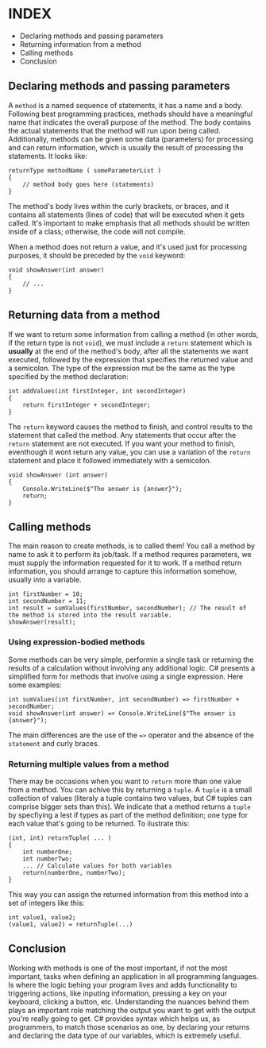 # INDEX
- Declaring methods and passing parameters
- Returning information from a method
- Calling methods
- Conclusion

## Declaring methods and passing parameters
A `method` is a named sequence of statements, it has a name and a body. Following best programming practices, methods should have a meaningful name that indicates the overall purpose of the method. The body contains the actual statements that the method will run upon being called. Additionally, methods can be given some data (parameters) for processing and can return information, which is usually the result of processing the statements. It looks like:
```c-sharp
returnType methodName ( someParameterList )
{
	// method body goes here (statements)
}
```
The method's body lives within the curly brackets, or braces, and it contains all statements (lines of code) that will be executed when it gets called. It's important to make emphasis that all methods should be written inside of a class; otherwise, the code will not compile.

When a method does not return a value, and it's used just for processing purposes, it should be preceded by the `void` keyword:
```c-sharp
void showAnswer(int answer)
{
	// ...
}
```

## Returning data from a method
If we want to return some information from calling a method (in other words, if the return type is not `void`), we must include a `return` statement which is **usually** at the end of the method's body, after all the statements we want executed, followed by the expression that specifies the returned value and a semicolon. The type of the expression mut be the same as the type specified by the method declaration:
```c-sharp
int addValues(int firstInteger, int secondInteger)
{
	return firstInteger + secondInteger;
}
```
The `return` keyword causes the method to finish, and control results to the statement that called the method. Any statements that occur after the `return` statement are not executed. If you want your method to finish, eventhough it wont return any value, you can use a variation of the `return` statement and place it followed immediately with a semicolon.
```c-sharp
void showAnswer (int answer)
{
	Console.WriteLine($"The answer is {answer}");
    return;
}
```

## Calling methods
The main reason to create methods, is to called them! You call a method by name to ask it to perform its job/task. If a method requires parameters, we must supply the information requested for it to work. If a method return information, you should arrange to capture this information somehow, usually into a variable.
```c-sharp
int firstNumber = 10;
int secondNumber = 11;
int result = sumValues(firstNumber, secondNumber); // The result of the method is stored into the result variable.
showAnswer(result);
```

### Using expression-bodied methods
Some methods can be very simple, performin a single task or returning the results of a calculation without involving any additional logic. C# presents a simplified form for methods that involve using a single expression. Here some examples:
```c-sharp
int sumValues(int firstNumber, int secondNumber) => firstNumber + secondNumber;
void showAnswer(int answer) => Console.WriteLine($"The answer is {answer}");
```
The main differences are the use of the `=>` operator and the absence of the `statement` and curly braces.

### Returning multiple values from a method
There may be occasions when you want to `return` more than one value from a method. You can achive this by returning a `tuple`. A `tuple` is a small collection of values (literaly a tuple contains two values, but C# tuples can comprise bigger sets than this). We indicate that a method returns a `tuple` by specfiying a lest if types as part of the method definition; one type for each value that's going to be returned. To ilustrate this:
```c-sharp
(int, int) returnTuple( ... )
{
	int numberOne;
    int numberTwo;
    ... // Calculate values for both variables
    return(numberOne, numberTwo);
}
```
This way you can assign the returned information from this method into a set of integers like this:
```c-sharp
int value1, value2;
(value1, value2) = returnTuple(...)
```

## Conclusion
Working with methods is one of the most important, if not the most important, tasks when defining an application in all programming languages. Is where the logic behing your program lives and adds functionality to triggering actions, like inputing information, pressing a key on your keyboard, clicking a button, etc. Understanding the nuances behind them plays an important role matching the output you want to get with the output you're really going to get. C# provides syntax which helps us, as programmers, to match those scenarios as one, by declaring your returns and declaring the data type of our variables, which is extremely useful.
